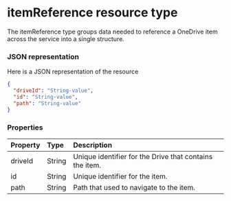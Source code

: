 # itemReference resource type

 The itemReference type groups data needed to reference a OneDrive item across the service into a single structure.   

### JSON representation

Here is a JSON representation of the resource

<!-- {
  "blockType": "resource",
  "optionalProperties": [

  ],
  "@odata.type": "microsoft.graph.itemreference"
}-->

```json
{
  "driveId": "String-value",
  "id": "String-value",
  "path": "String-value"
}

```
### Properties
| Property	   | Type	|Description|
|:---------------|:--------|:----------|
|driveId|String|Unique identifier for the Drive that contains the item.|
|id|String|Unique identifier for the item.|
|path|String|Path that used to navigate to the item.|

<!-- uuid: 80a6ac33-769f-4e21-9af6-b84fa8432107
2015-10-21 09:37:35 UTC -->
<!-- {
  "type": "#page.annotation",
  "description": "itemReference resource",
  "keywords": "",
  "section": "documentation",
  "tocPath": ""
}-->